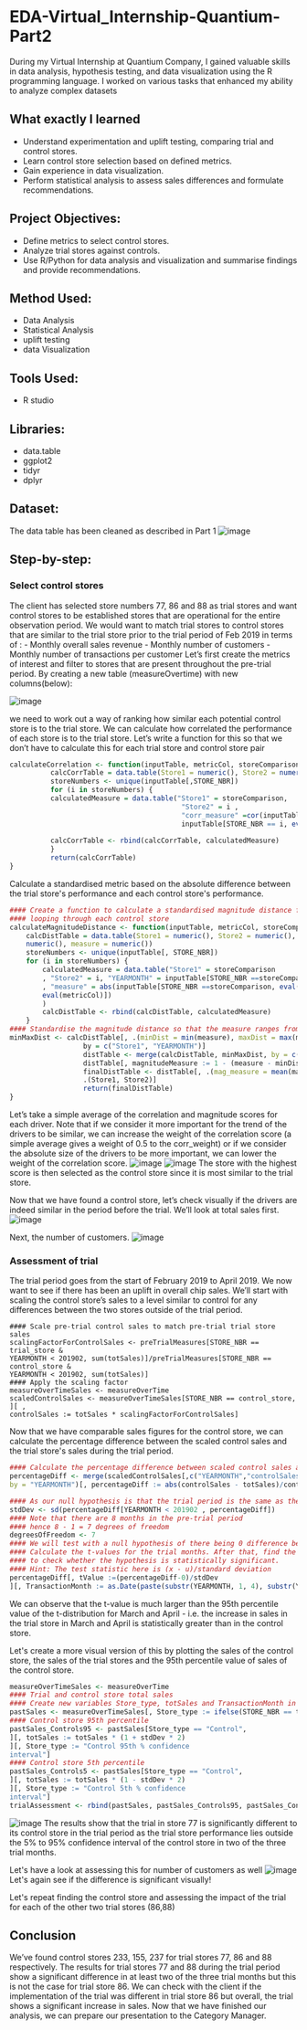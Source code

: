 # EDA-Virtual_Internship-Quantium-Part2
During my Virtual Internship at Quantium Company, I gained valuable skills in data analysis, hypothesis testing, and data visualization using the R programming language. I worked on various tasks that enhanced my ability to analyze complex datasets

## What exactly I learned
- Understand experimentation and uplift testing, comparing trial and control stores.
- Learn control store selection based on defined metrics.
- Gain experience in data visualization.
- Perform statistical analysis to assess sales differences and formulate recommendations.
## Project Objectives:
- Define metrics to select control stores.
- Analyze trial stores against controls.
- Use R/Python for data analysis and visualization and summarise findings and provide recommendations.
## Method Used:
- Data Analysis
- Statistical Analysis
- uplift testing
- data Visualization
## Tools Used:
- R studio
## Libraries:
- data.table
- ggplot2
- tidyr
- dplyr
## Dataset:
The data table has been cleaned as described in Part 1
![image](https://github.com/KeithDang1610/EDA-Virtual_Internship-Quantium-Part2/assets/167521177/6dfd172c-9cc9-4a6b-9dc8-7cfa7528a71e)

## Step-by-step:
### Select control stores

The client has selected store numbers 77, 86 and 88 as trial stores and want control stores to be established stores that are operational for the entire observation period. We would want to match trial stores to control stores that are similar to the trial store prior to the trial period of Feb 2019 in terms of : - Monthly overall sales revenue - Monthly number of customers - Monthly number of transactions per customer Let’s first create the metrics of interest and filter to stores that are present throughout the pre-trial period.
By creating a new table (measureOvertime) with new columns(below):

![image](https://github.com/KeithDang1610/EDA-Virtual_Internship-Quantium-Part2/assets/167521177/f82d5c1c-1750-4c5f-bbc1-a5c14b97ac45)

we need to work out a way of ranking how similar each potential control store is to the trial store. We can calculate how correlated the performance of each store is to the trial store. Let’s write a function for this so that we don’t have to calculate this for each trial store and control store pair

```R
calculateCorrelation <- function(inputTable, metricCol, storeComparison) {
          calcCorrTable = data.table(Store1 = numeric(), Store2 = numeric(), corr_measure =numeric())
          storeNumbers <- unique(inputTable[,STORE_NBR])
          for (i in storeNumbers) {
          calculatedMeasure = data.table("Store1" = storeComparison,
                                          "Store2" = i ,
                                          "corr_measure" =cor(inputTable[STORE_NBR == storeComparison, eval(metricCol)],
                                          inputTable[STORE_NBR == i, eval(metricCol)]))
          
          calcCorrTable <- rbind(calcCorrTable, calculatedMeasure)
          }
          return(calcCorrTable)
}
```

Calculate a standardised metric based on the absolute difference between the trial store's performance and each control store's performance.
```R
#### Create a function to calculate a standardised magnitude distance for a measure,
#### looping through each control store
calculateMagnitudeDistance <- function(inputTable, metricCol, storeComparison) {
    calcDistTable = data.table(Store1 = numeric(), Store2 = numeric(), YEARMONTH =
    numeric(), measure = numeric())
    storeNumbers <- unique(inputTable[, STORE_NBR])
    for (i in storeNumbers) {
        calculatedMeasure = data.table("Store1" = storeComparison
        , "Store2" = i, "YEARMONTH" = inputTable[STORE_NBR ==storeComparison, YEARMONTH]
        , "measure" = abs(inputTable[STORE_NBR ==storeComparison, eval(metricCol)]- inputTable[STORE_NBR == i,
        eval(metricCol)])
        )
        calcDistTable <- rbind(calcDistTable, calculatedMeasure)
    }
#### Standardise the magnitude distance so that the measure ranges from 0 to 1
minMaxDist <- calcDistTable[, .(minDist = min(measure), maxDist = max(measure)),
                  by = c("Store1", "YEARMONTH")]
                  distTable <- merge(calcDistTable, minMaxDist, by = c("Store1", "YEARMONTH"))
                  distTable[, magnitudeMeasure := 1 - (measure - minDist)/(maxDist - minDist)]
                  finalDistTable <- distTable[, .(mag_measure = mean(magnitudeMeasure)), by =
                  .(Store1, Store2)]
                  return(finalDistTable)
}
```

Let’s take a simple average of the correlation and magnitude scores for each driver. Note that if we consider it more important for the trend of the drivers to be similar, we can increase the weight of the correlation score (a simple average gives a weight of 0.5 to the corr_weight) or if we consider the absolute size of the drivers to be more important, we can lower the weight of the correlation score.
![image](https://github.com/KeithDang1610/EDA-Virtual_Internship-Quantium-Part2/assets/167521177/d5f8fb17-d82b-4657-a7d2-ad2cbf226a80)
![image](https://github.com/KeithDang1610/EDA-Virtual_Internship-Quantium-Part2/assets/167521177/928fe759-8823-4782-8700-61e980602d40)
The store with the highest score is then selected as the control store since it is most similar to the trial store.

Now that we have found a control store, let’s check visually if the drivers are indeed similar in the period before the trial. We’ll look at total sales first.
![image](https://github.com/KeithDang1610/EDA-Virtual_Internship-Quantium-Part2/assets/167521177/2c099db2-e029-4f3a-bb77-f17e3a5f7592)

Next, the number of customers.
![image](https://github.com/KeithDang1610/EDA-Virtual_Internship-Quantium-Part2/assets/167521177/cb3c778c-d4b7-4588-98b9-ee5382d1e4b3)
###  Assessment of trial
The trial period goes from the start of February 2019 to April 2019. We now want to see if there has been an uplift in overall chip sales.
We’ll start with scaling the control store’s sales to a level similar to control for any differences between the two stores outside of the trial period.
```{R}
#### Scale pre-trial control sales to match pre-trial trial store sales
scalingFactorForControlSales <- preTrialMeasures[STORE_NBR == trial_store &
YEARMONTH < 201902, sum(totSales)]/preTrialMeasures[STORE_NBR == control_store &
YEARMONTH < 201902, sum(totSales)]
#### Apply the scaling factor
measureOverTimeSales <- measureOverTime
scaledControlSales <- measureOverTimeSales[STORE_NBR == control_store, ][ ,
controlSales := totSales * scalingFactorForControlSales]
```
Now that we have comparable sales figures for the control store, we can calculate the percentage difference between the scaled control sales and the trial store's sales during the trial period.
```R
#### Calculate the percentage difference between scaled control sales and trial sales
percentageDiff <- merge(scaledControlSales[,c("YEARMONTH","controlSales")], measureOverTime[STORE_NBR == trial_store,.SD,.SDcols = 1:3][,c("YEARMONTH","totSales")],
by = "YEARMONTH")[, percentageDiff := abs(controlSales - totSales)/controlSales]
```

```R
#### As our null hypothesis is that the trial period is the same as the pre-trial period, let's take the standard deviation based on the scaled percentage difference in the pre-trial period
stdDev <- sd(percentageDiff[YEARMONTH < 201902 , percentageDiff])
#### Note that there are 8 months in the pre-trial period
#### hence 8 - 1 = 7 degrees of freedom 
degreesOfFreedom <- 7
#### We will test with a null hypothesis of there being 0 difference between trial and control stores.
#### Calculate the t-values for the trial months. After that, find the 95th percentile of the t distribution with the appropriate degrees of freedom
#### to check whether the hypothesis is statistically significant.
#### Hint: The test statistic here is (x - u)/standard deviation
percentageDiff[, tValue :=(percentageDiff-0)/stdDev
][, TransactionMonth := as.Date(paste(substr(YEARMONTH, 1, 4), substr(YEARMONTH, 5, 6), "01", sep = "-"), "%Y-%m-%d")][YEARMONTH < 201905 & YEARMONTH > 201901, .(TransactionMonth, tValue)]
```
We can observe that the t-value is much larger than the 95th percentile value of the t-distribution for March and April - i.e. the increase in sales in the trial store in March and April is statistically greater than in the control store.

Let's create a more visual version of this by plotting the sales of the control store, the sales of the trial stores and the 95th percentile value of sales of the control store.

```R
measureOverTimeSales <- measureOverTime
#### Trial and control store total sales
#### Create new variables Store_type, totSales and TransactionMonth in the data table.
pastSales <- measureOverTimeSales[, Store_type := ifelse(STORE_NBR == trial_store, "Trial", ifelse(STORE_NBR == control_store, "Control", "Other stores"))][, totSales :=mean(totSales), by=c("YEARMONTH", "Store_type")][, TransactionMonth := as.Date(paste(substr(YEARMONTH, 1, 4), substr(YEARMONTH, 5, 6), "01", sep = "-"), "%Y-%m-%d")][Store_type %in% c("Trial", "Control"),]
#### Control store 95th percentile
pastSales_Controls95 <- pastSales[Store_type == "Control",
][, totSales := totSales * (1 + stdDev * 2)
][, Store_type := "Control 95th % confidence
interval"]
#### Control store 5th percentile
pastSales_Controls5 <- pastSales[Store_type == "Control",
][, totSales := totSales * (1 - stdDev * 2)
][, Store_type := "Control 5th % confidence
interval"]
trialAssessment <- rbind(pastSales, pastSales_Controls95, pastSales_Controls5)
```
![image](https://github.com/KeithDang1610/EDA-Virtual_Internship-Quantium-Part2/assets/167521177/36e9007d-78c9-49e6-991f-8220d8295b26)
The results show that the trial in store 77 is significantly different to its control store in the trial period as the trial store performance lies outside the 5% to 95% confidence interval of the control store in two of the three trial months.

Let's have a look at assessing this for number of customers as well
![image](https://github.com/KeithDang1610/EDA-Virtual_Internship-Quantium-Part2/assets/167521177/399d64a9-eeb7-4b1f-90f4-437af9e14f4f)
Let's again see if the difference is significant visually!

Let's repeat finding the control store and assessing the impact of the trial for
each of the other two trial stores (86,88)

## Conclusion
We’ve found control stores 233, 155, 237 for trial stores 77, 86 and 88 respectively.
The results for trial stores 77 and 88 during the trial period show a significant difference in at least two of the three trial months but this is not the case for trial store 86. We can check with the client if the implementation of the trial was different in trial store 86 but overall, the trial shows a significant increase in sales. Now that we have finished our analysis, we can prepare our presentation to the Category Manager.




